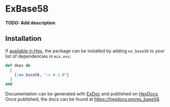 # ExBase58

**TODO: Add description**

## Installation

If [available in Hex](https://hex.pm/docs/publish), the package can be installed
by adding `ex_base58` to your list of dependencies in `mix.exs`:

```elixir
def deps do
  [
    {:ex_base58, "~> 0.1.0"}
  ]
end
```

Documentation can be generated with [ExDoc](https://github.com/elixir-lang/ex_doc)
and published on [HexDocs](https://hexdocs.pm). Once published, the docs can
be found at <https://hexdocs.pm/ex_base58>.

